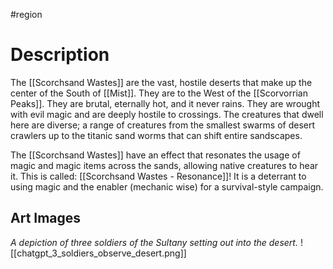 #region 

# Description
The [[Scorchsand Wastes]] are the vast, hostile deserts that make up the center of the South of [[Mist]]. They are to the West of the [[Scorvorrian Peaks]]. They are brutal, eternally hot, and it never rains. They are wrought with evil magic and are deeply hostile to crossings. The creatures that dwell here are diverse; a range of creatures from the smallest swarms of desert crawlers up to the titanic sand worms that can shift entire sandscapes. 

The [[Scorchsand Wastes]] have an effect that resonates the usage of magic and magic items across the sands, allowing native creatures to hear it. This is called: [[Scorchsand Wastes - Resonance]]! It is a deterrant to using magic and the enabler (mechanic wise) for a survival-style campaign. 

## Art Images
*A depiction of three soldiers of the Sultany setting out into the desert.*
![[chatgpt_3_soldiers_observe_desert.png]]